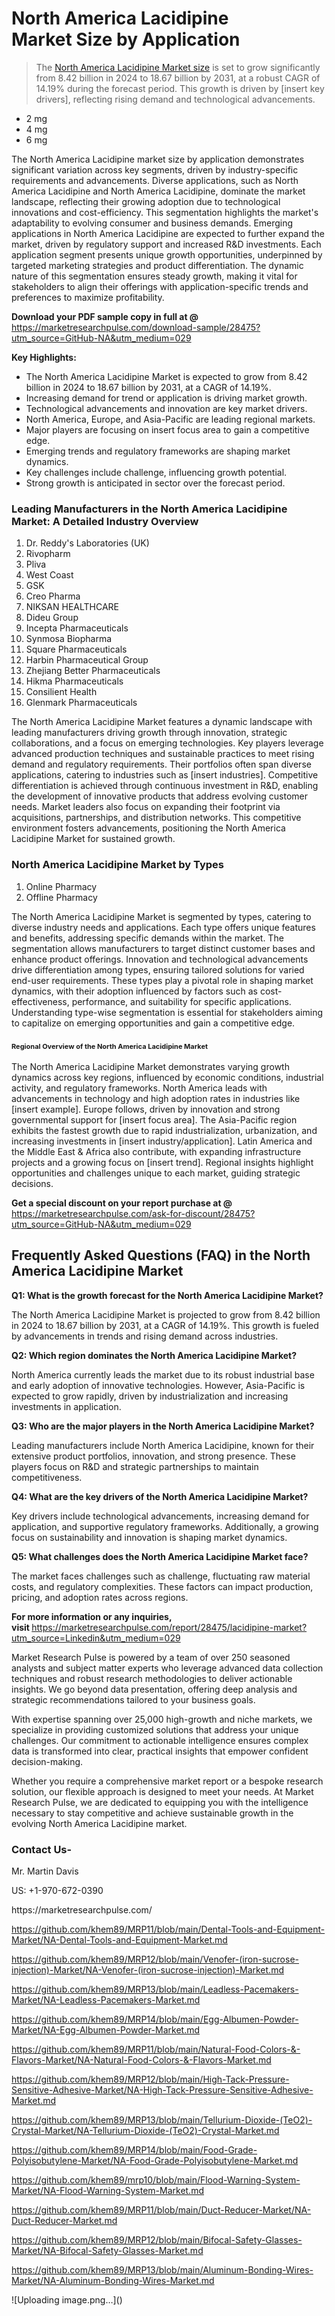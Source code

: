 <h1>North America Lacidipine Market&nbsp;Size by Application</h1><blockquote><p>The <a href="https://marketresearchpulse.com/download-sample/28475?utm_source=GitHub-NA&amp;utm_medium=029">North America Lacidipine Market size</a> is set to grow significantly from 8.42 billion in 2024 to 18.67 billion by 2031, at a robust CAGR of 14.19% during the forecast period. This growth is driven by [insert key drivers], reflecting rising demand and technological advancements.</p></blockquote><ul><li>2 mg<li> 4 mg<li> 6 mg</li></ul><p>The North America Lacidipine market size by application demonstrates significant variation across key segments, driven by industry-specific requirements and advancements. Diverse applications, such as North America Lacidipine and North America Lacidipine, dominate the market landscape, reflecting their growing adoption due to technological innovations and cost-efficiency. This segmentation highlights the market's adaptability to evolving consumer and business demands. Emerging applications in North America Lacidipine are expected to further expand the market, driven by regulatory support and increased R&D investments. Each application segment presents unique growth opportunities, underpinned by targeted marketing strategies and product differentiation. The dynamic nature of this segmentation ensures steady growth, making it vital for stakeholders to align their offerings with application-specific trends and preferences to maximize profitability.</p><p><strong>Download your PDF sample copy in full at @ </strong><a href="https://marketresearchpulse.com/download-sample/28475?utm_source=GitHub-NA&amp;utm_medium=029">https://marketresearchpulse.com/download-sample/28475?utm_source=GitHub-NA&amp;utm_medium=029</a></p><p><strong>Key Highlights: </strong></p><ul><li>The North America Lacidipine Market is expected to grow from 8.42 billion in 2024 to 18.67 billion by 2031, at a CAGR of 14.19%.</li><li>Increasing demand for trend or application is driving market growth.</li><li>Technological advancements and innovation are key market drivers.</li><li>North America, Europe, and Asia-Pacific are leading regional markets.</li><li>Major players are focusing on insert focus area to gain a competitive edge.</li><li>Emerging trends and regulatory frameworks are shaping market dynamics.</li><li>Key challenges include challenge, influencing growth potential.</li><li>Strong growth is anticipated in sector over the forecast period.</li></ul><h3>Leading Manufacturers in the North America Lacidipine Market: A Detailed Industry Overview</h3><ol><li>Dr. Reddy's Laboratories (UK)</li><li>Rivopharm</li><li>Pliva</li><li>West Coast</li><li>GSK</li><li>Creo Pharma</li><li>NIKSAN HEALTHCARE</li><li>Dideu Group</li><li>Incepta Pharmaceuticals</li><li>Synmosa Biopharma</li><li>Square Pharmaceuticals</li><li>Harbin Pharmaceutical Group</li><li>Zhejiang Better Pharmaceuticals</li><li>Hikma Pharmaceuticals</li><li>Consilient Health</li><li>Glenmark Pharmaceuticals</li></ol><div class="flex max-w-full flex-col flex-grow"><div class="min-h-8 text-message flex w-full flex-col items-end gap-2 whitespace-normal break-words [.text-message+&amp;]:mt-5" dir="auto" data-message-author-role="assistant" data-message-id="fd8432e4-4910-450d-b182-61b7bfb0a01f" data-message-model-slug="gpt-4o"><div class="flex w-full flex-col gap-1 empty:hidden first:pt-[3px]"><div class="markdown prose w-full break-words dark:prose-invert light"><p>The North America Lacidipine Market features a dynamic landscape with leading manufacturers driving growth through innovation, strategic collaborations, and a focus on emerging technologies. Key players leverage advanced production techniques and sustainable practices to meet rising demand and regulatory requirements. Their portfolios often span diverse applications, catering to industries such as [insert industries]. Competitive differentiation is achieved through continuous investment in R&amp;D, enabling the development of innovative products that address evolving customer needs. Market leaders also focus on expanding their footprint via acquisitions, partnerships, and distribution networks. This competitive environment fosters advancements, positioning the North America Lacidipine Market for sustained growth.</p></div></div></div></div><h3>North America Lacidipine Market by Types</h3><ol><li>Online Pharmacy<li> Offline Pharmacy</li></ol><div class="flex max-w-full flex-col flex-grow"><div class="min-h-8 text-message flex w-full flex-col items-end gap-2 whitespace-normal break-words [.text-message+&amp;]:mt-5" dir="auto" data-message-author-role="assistant" data-message-id="084470be-0bb7-4664-bddf-5156b4f41249" data-message-model-slug="gpt-4o-mini"><div class="flex w-full flex-col gap-1 empty:hidden first:pt-[3px]"><div class="markdown prose w-full break-words dark:prose-invert light"><p>The North America Lacidipine Market is segmented by types, catering to diverse industry needs and applications. Each type offers unique features and benefits, addressing specific demands within the market. The segmentation allows manufacturers to target distinct customer bases and enhance product offerings. Innovation and technological advancements drive differentiation among types, ensuring tailored solutions for varied end-user requirements. These types play a pivotal role in shaping market dynamics, with their adoption influenced by factors such as cost-effectiveness, performance, and suitability for specific applications. Understanding type-wise segmentation is essential for stakeholders aiming to capitalize on emerging opportunities and gain a competitive edge.</p></div></div></div></div><h3><span style="font-size: 11px;">Regional Overview of the North America Lacidipine Market</span></h3><div class="flex max-w-full flex-col flex-grow"><div class="min-h-8 text-message flex w-full flex-col items-end gap-2 whitespace-normal break-words [.text-message+&amp;]:mt-5" dir="auto" data-message-author-role="assistant" data-message-id="e9038762-ce64-4e30-91c9-9bd413514231" data-message-model-slug="gpt-4o-mini"><div class="flex w-full flex-col gap-1 empty:hidden first:pt-[3px]"><div class="markdown prose w-full break-words dark:prose-invert light"><p>The North America Lacidipine Market demonstrates varying growth dynamics across key regions, influenced by economic conditions, industrial activity, and regulatory frameworks. North America leads with advancements in technology and high adoption rates in industries like [insert example]. Europe follows, driven by innovation and strong governmental support for [insert focus area]. The Asia-Pacific region exhibits the fastest growth due to rapid industrialization, urbanization, and increasing investments in [insert industry/application]. Latin America and the Middle East &amp; Africa also contribute, with expanding infrastructure projects and a growing focus on [insert trend]. Regional insights highlight opportunities and challenges unique to each market, guiding strategic decisions.</p></div></div></div></div><p><strong>Get a special discount on your report purchase at @ </strong><a href="https://marketresearchpulse.com/ask-for-discount/28475?utm_source=GitHub-NA&amp;utm_medium=029">https://marketresearchpulse.com/ask-for-discount/28475?utm_source=GitHub-NA&amp;utm_medium=029</a></p><h2>Frequently Asked Questions (FAQ) in the North America Lacidipine Market</h2><p><strong>Q1: What is the growth forecast for the North America Lacidipine Market?</strong></p><p>The North America Lacidipine Market is projected to grow from 8.42 billion in 2024 to 18.67 billion by 2031, at a CAGR of 14.19%. This growth is fueled by advancements in trends and rising demand across industries.</p><p><strong>Q2: Which region dominates the North America Lacidipine Market?</strong></p><p>North America currently leads the market due to its robust industrial base and early adoption of innovative technologies. However, Asia-Pacific is expected to grow rapidly, driven by industrialization and increasing investments in application.</p><p><strong>Q3: Who are the major players in the North America Lacidipine Market?</strong></p><p>Leading manufacturers include North America Lacidipine, known for their extensive product portfolios, innovation, and strong presence. These players focus on R&amp;D and strategic partnerships to maintain competitiveness.</p><p><strong>Q4: What are the key drivers of the North America Lacidipine Market?</strong></p><p>Key drivers include technological advancements, increasing demand for application, and supportive regulatory frameworks. Additionally, a growing focus on sustainability and innovation is shaping market dynamics.</p><p><strong>Q5: What challenges does the North America Lacidipine Market face?</strong></p><p>The market faces challenges such as challenge, fluctuating raw material costs, and regulatory complexities. These factors can impact production, pricing, and adoption rates across regions.</p><p><strong>For more information or any inquiries, visit&nbsp;</strong><a href="https://marketresearchpulse.com/report/28475/lacidipine-market?utm_source=Linkedin&utm_medium=029">https://marketresearchpulse.com/report/28475/lacidipine-market?utm_source=Linkedin&utm_medium=029</a></p><p>Market Research Pulse is powered by a team of over 250 seasoned analysts and subject matter experts who leverage advanced data collection techniques and robust research methodologies to deliver actionable insights. We go beyond data presentation, offering deep analysis and strategic recommendations tailored to your business goals.</p><p>With expertise spanning over 25,000 high-growth and niche markets, we specialize in providing customized solutions that address your unique challenges. Our commitment to actionable intelligence ensures complex data is transformed into clear, practical insights that empower confident decision-making.</p><p>Whether you require a comprehensive market report or a bespoke research solution, our flexible approach is designed to meet your needs. At Market Research Pulse, we are dedicated to equipping you with the intelligence necessary to stay competitive and achieve sustainable growth in the evolving North America Lacidipine market.</p><h3><strong>Contact Us-</strong></h3><p>Mr. Martin Davis</p><p>US: +1-970-672-0390</p><p>https://marketresearchpulse.com/</p><p><a href="https://github.com/khem89/MRP11/blob/main/Dental-Tools-and-Equipment-Market/NA-Dental-Tools-and-Equipment-Market.md">https://github.com/khem89/MRP11/blob/main/Dental-Tools-and-Equipment-Market/NA-Dental-Tools-and-Equipment-Market.md</a></p><p><a href="https://github.com/khem89/MRP12/blob/main/Venofer-(iron-sucrose-injection)-Market/NA-Venofer-(iron-sucrose-injection)-Market.md">https://github.com/khem89/MRP12/blob/main/Venofer-(iron-sucrose-injection)-Market/NA-Venofer-(iron-sucrose-injection)-Market.md</a></p><p><a href="https://github.com/khem89/MRP13/blob/main/Leadless-Pacemakers-Market/NA-Leadless-Pacemakers-Market.md">https://github.com/khem89/MRP13/blob/main/Leadless-Pacemakers-Market/NA-Leadless-Pacemakers-Market.md</a></p><p><a href="https://github.com/khem89/MRP14/blob/main/Egg-Albumen-Powder-Market/NA-Egg-Albumen-Powder-Market.md">https://github.com/khem89/MRP14/blob/main/Egg-Albumen-Powder-Market/NA-Egg-Albumen-Powder-Market.md</a></p><p><a href="https://github.com/khem89/MRP11/blob/main/Natural-Food-Colors-&-Flavors-Market/NA-Natural-Food-Colors-&-Flavors-Market.md">https://github.com/khem89/MRP11/blob/main/Natural-Food-Colors-&-Flavors-Market/NA-Natural-Food-Colors-&-Flavors-Market.md</a></p><p><a href="https://github.com/khem89/MRP12/blob/main/High-Tack-Pressure-Sensitive-Adhesive-Market/NA-High-Tack-Pressure-Sensitive-Adhesive-Market.md">https://github.com/khem89/MRP12/blob/main/High-Tack-Pressure-Sensitive-Adhesive-Market/NA-High-Tack-Pressure-Sensitive-Adhesive-Market.md</a></p><p><a href="https://github.com/khem89/MRP13/blob/main/Tellurium-Dioxide-(TeO2)-Crystal-Market/NA-Tellurium-Dioxide-(TeO2)-Crystal-Market.md">https://github.com/khem89/MRP13/blob/main/Tellurium-Dioxide-(TeO2)-Crystal-Market/NA-Tellurium-Dioxide-(TeO2)-Crystal-Market.md</a></p><p><a href="https://github.com/khem89/MRP14/blob/main/Food-Grade-Polyisobutylene-Market/NA-Food-Grade-Polyisobutylene-Market.md">https://github.com/khem89/MRP14/blob/main/Food-Grade-Polyisobutylene-Market/NA-Food-Grade-Polyisobutylene-Market.md</a></p><p><a href="https://github.com/khem89/mrp10/blob/main/Flood-Warning-System-Market/NA-Flood-Warning-System-Market.md">https://github.com/khem89/mrp10/blob/main/Flood-Warning-System-Market/NA-Flood-Warning-System-Market.md</a></p><p><a href="https://github.com/khem89/MRP11/blob/main/Duct-Reducer-Market/NA-Duct-Reducer-Market.md">https://github.com/khem89/MRP11/blob/main/Duct-Reducer-Market/NA-Duct-Reducer-Market.md</a></p><p><a href="https://github.com/khem89/MRP12/blob/main/Bifocal-Safety-Glasses-Market/NA-Bifocal-Safety-Glasses-Market.md">https://github.com/khem89/MRP12/blob/main/Bifocal-Safety-Glasses-Market/NA-Bifocal-Safety-Glasses-Market.md</a></p><p><a href="https://github.com/khem89/MRP13/blob/main/Aluminum-Bonding-Wires-Market/NA-Aluminum-Bonding-Wires-Market.md">https://github.com/khem89/MRP13/blob/main/Aluminum-Bonding-Wires-Market/NA-Aluminum-Bonding-Wires-Market.md</a></p>
![Uploading image.png…]()
